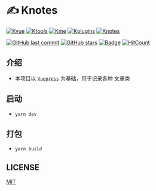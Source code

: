 # ✍ Knotes
[![Kvue](https://img.shields.io/badge/%E2%9D%A4-Kvue-brightgreen?style=flat-square)](https://github.com/xrkffgg/Kvue)
[![Ktools](https://img.shields.io/badge/%E2%9D%A4-Ktools-blue?style=flat-square)](https://github.com/xrkffgg/Ktools)
[![Kme](https://img.shields.io/badge/%E2%9D%A4-Kme-orange?style=flat-square)](https://xrkffgg.github.io/)
[![Kplugins](https://img.shields.io/badge/%E2%9D%A4-Kplugins-blueviolet?style=flat-square)](https://github.com/xrkffgg/Kplugins)
[![Knotes](https://img.shields.io/badge/%E2%9D%A4-Knotes-yellow?style=flat-square)](https://github.com/xrkffgg/Knotes)

[![GitHub last commit](https://img.shields.io/github/last-commit/xrkffgg/Knotes.svg?color=red&style=flat-square)](https://github.com/xrkffgg/Knotes/commits/master)
[![GitHub stars](https://img.shields.io/github/stars/xrkffgg/Knotes.svg?style=flat-square)](https://github.com/xrkffgg/Knotes/stargazers)
[![Badge](https://img.shields.io/badge/link-996.icu-%23FF4D5B.svg?style=flat-square)](https://996.icu/#/zh_CN)
[![HitCount](http://hits.dwyl.io/xrkffgg/Knotes.svg)](http://hits.dwyl.io/xrkffgg/Knotes)

## 介绍

- 本项目以 [`Vuepress`](https://vuepress.vuejs.org/zh/) 为基础，用于记录各种 文章类

## 启动

- `yarn dev`

## 打包

- `yarn build`

## LICENSE

[MIT](https://github.com/xrkffgg/Knotes/blob/master/LICENSE)